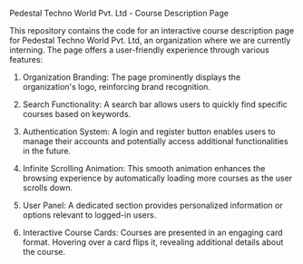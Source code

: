 Pedestal Techno World Pvt. Ltd - Course Description Page

This repository contains the code for an interactive course description page for Pedestal Techno World Pvt. Ltd, an organization where we are currently interning. The page offers a user-friendly experience through various features:

  1. Organization Branding: The page prominently displays the organization's logo, reinforcing brand recognition.

  2. Search Functionality: A search bar allows users to quickly find specific courses based on keywords.

  3. Authentication System: A login and register button enables users to manage their accounts and potentially access additional functionalities in the future.

  4. Infinite Scrolling Animation: This smooth animation enhances the browsing experience by automatically loading more courses as the user scrolls down.

  5. User Panel: A dedicated section provides personalized information or options relevant to logged-in users.

  6. Interactive Course Cards: Courses are presented in an engaging card format. Hovering over a card flips it, revealing additional details about the course.
